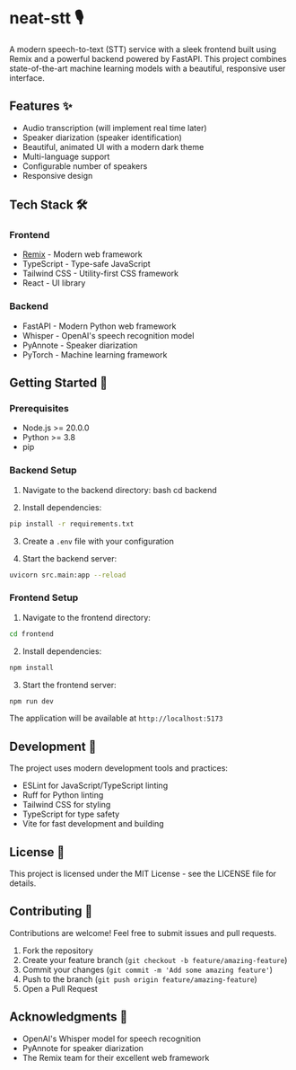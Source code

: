 # neat-stt 🎙️

A modern speech-to-text (STT) service with a sleek frontend built using Remix and a powerful backend powered by FastAPI. This project combines state-of-the-art machine learning models with a beautiful, responsive user interface.

## Features ✨

- Audio transcription (will implement real time later)
- Speaker diarization (speaker identification)
- Beautiful, animated UI with a modern dark theme
- Multi-language support
- Configurable number of speakers
- Responsive design

## Tech Stack 🛠️

### Frontend
- [Remix](https://remix.run/) - Modern web framework
- TypeScript - Type-safe JavaScript
- Tailwind CSS - Utility-first CSS framework
- React - UI library

### Backend
- FastAPI - Modern Python web framework
- Whisper - OpenAI's speech recognition model
- PyAnnote - Speaker diarization
- PyTorch - Machine learning framework

## Getting Started 🚀

### Prerequisites
- Node.js >= 20.0.0
- Python >= 3.8
- pip

### Backend Setup

1. Navigate to the backend directory:
bash
cd backend

2. Install dependencies:

```bash
pip install -r requirements.txt
```


3. Create a `.env` file with your configuration

4. Start the backend server:
```bash
uvicorn src.main:app --reload
```


### Frontend Setup

1. Navigate to the frontend directory:
```bash
cd frontend
```
2. Install dependencies:
```bash
npm install
```

3. Start the frontend server:
```bash
npm run dev
```


The application will be available at `http://localhost:5173`

## Development 🔧

The project uses modern development tools and practices:

- ESLint for JavaScript/TypeScript linting
- Ruff for Python linting
- Tailwind CSS for styling
- TypeScript for type safety
- Vite for fast development and building

## License 📝

This project is licensed under the MIT License - see the LICENSE file for details.

## Contributing 🤝

Contributions are welcome! Feel free to submit issues and pull requests.

1. Fork the repository
2. Create your feature branch (`git checkout -b feature/amazing-feature`)
3. Commit your changes (`git commit -m 'Add some amazing feature'`)
4. Push to the branch (`git push origin feature/amazing-feature`)
5. Open a Pull Request

## Acknowledgments 🙏

- OpenAI's Whisper model for speech recognition
- PyAnnote for speaker diarization
- The Remix team for their excellent web framework